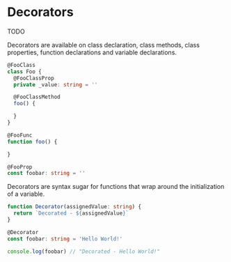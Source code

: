 # Decorators

TODO

Decorators are available on class declaration, class methods, class properties, function declarations and variable declarations.

```typescript
@FooClass
class Foo {
  @FooClassProp 
  private _value: string = ''

  @FooClassMethod
  foo() {

  }
}

@FooFunc
function foo() {

}

@FooProp
const foobar: string = ''
```

Decorators are syntax sugar for functions that wrap around the initialization of a variable. 

```typescript
function Decorator(assignedValue: string) {
  return `Decorated - ${assignedValue}`
}

@Decorator
const foobar: string = 'Hello World!'

console.log(foobar) // "Decorated - Hello World!"

```